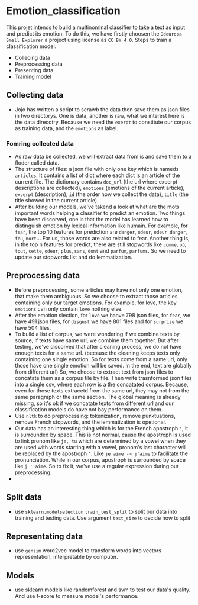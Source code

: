 # Emotion_classification
This projet intends to build a multinominal classifier to take a text as input and predict its emotion. To do this, we have firstly choosen the `Odeuropa Smell Explorer` a project using license as `CC BY 4.0`.
Steps to train a classification model.
- Collecing data 
- Preprocessing data
- Presenting data
- Training model

## Collecting data 
- Jojo has written a script to scrawb the data then save them as json files in two directorys. One is data, another is raw, what we interest here is the data direcotry. Because we need the `exerpt` to constitute our corpus as training data, and the `emotions` as label.
### Fomring collected data
- As raw data be collected, we will extract data from is and save them to a floder called data. 
- The structure of files: a json file with only one key which is nameds `articles`. It contains a list of dict where each dict is an article of the current file. The dictionary contains `doc_url` (the url where excerpt descriptions are collected), `emotions` (emotions of the current article), `excerpt` (description), `id` (the order how we collect the data), `title` (the title showed in the current article).
- After building our models, we've takend a look at what are the mots important words helping a classifier to predict an emotion. Two things have been discorved, one is that the model has learned how to distinguish emotion by lexical information like humain. For example, for `fear`, the top 10 features for prediction are `danger`, `odeur`, `odeur danger`, `feu`, `mort`... For us, those words are also related to fear. Another thing is, in the top n features for predict, there are still stopwords like `comme`, `où`, `tout`, `cette`, `odeur`, `plus`, `sans`, `dont` and `parfum`, `parfums`. So we need to update our stopwords list and do lemmatization.

## Preprocessing data
- Before preprocessing, some articles may have not only one emotion, that make them ambiguous. So we choose to extract those articles containing only our target emotions. For example, for love, the key `emotions` can only contain `love` nothing else. 
- After the emotion slection, for `love` we hanve 798 json files, for `fear`, we have 491 json files, for `disgust` we have 801 files and for `surprise` we have 504 files.
- To build a list of corpus, we were wondering if we combine texts by source, if texts have same url, we combine them together. But after testing, we've discorved that after cleaning process, we do not have enough texts for a same url. (because the cleaning keeps texts only containing one single emotion. So for texts come from a same url, only those have one single emotion will be saved. In the end, text are globally from different url) So, we choose to extract text from json files to concatate them as a corpus file by file. Then write trasnformed json files into a single csv, where each row is a the concatated corpus. Because, even for those texts extracetd from the same url, they may not from the same paragraph or the same section. The global meaning is already missing, so it's ok if we concatate texts from different url and our classification models do have not bay performance on them.
- Use `nltk` to do preprocessing: tokenization, remove punktuations, remove French stopwords, and the lemmatization is opetional.
- Our data has an interesting thing which is for the French apostroph `'`, it is surrounded by space. This is not normal, cause the apostroph is used to link pronom like `je, tu` which are determined by a vowel when they are used with words starting with a vowel, pronom's last character will be replaced by the apostroph `'`. Like `je aime -> j'aime` to facilitate the pronunciation. While in our corpus, apostroph is surrounded by space like `j ' aime`.  So to fix it, we've use a regular expression during our preprocessing.
- 

## Split data
- use `sklearn.modelselection` `train_test_split` to split our data into training and testing data. Use argument `test_size` to decide how to split 

## Representating data
- use `gensim` word2vec model to transform words into vectors representation, interpretable by computer.

## Models
- use sklearn models like randomforest and svm to test our data's quality. And use f-score to measure model's performance.